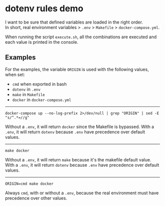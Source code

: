 dotenv rules demo
=================

I want to be sure that defined variables are loaded in the right order.   
In short, real environment variables > `.env` > `Makefile` > `docker-compose.yml`.

When running the script `execute.sh`, all the combinations are executed and each value
is printed in the console.

## Examples

For the examples, the variable `ORIGIN` is used with the following values, when set:
- `cmd` when exported in bash
- `dotenv` in `.env`
- `make` in `Makefile`
- `docker` in `docker-compose.yml`

---

```
docker-compose up --no-log-prefix 2>/dev/null | grep "ORIGIN" | sed -E "s/^.*=//g"
```
Without a `.env`, it will return `docker` since the Makefile is bypassed.
With a `.env`, it will return `dotenv` because `.env` have precedence over default values.

---

```
make docker
```
Without a `.env`, it will return `make` because it's the makefile default value.
With a `.env`, it will return `dotenv` because `.env` have precedence over default values.

---

```
ORIGIN=cmd make docker
```
Always `cmd`, with or without a `.env`, because the real environment must have
precedence over other values.
